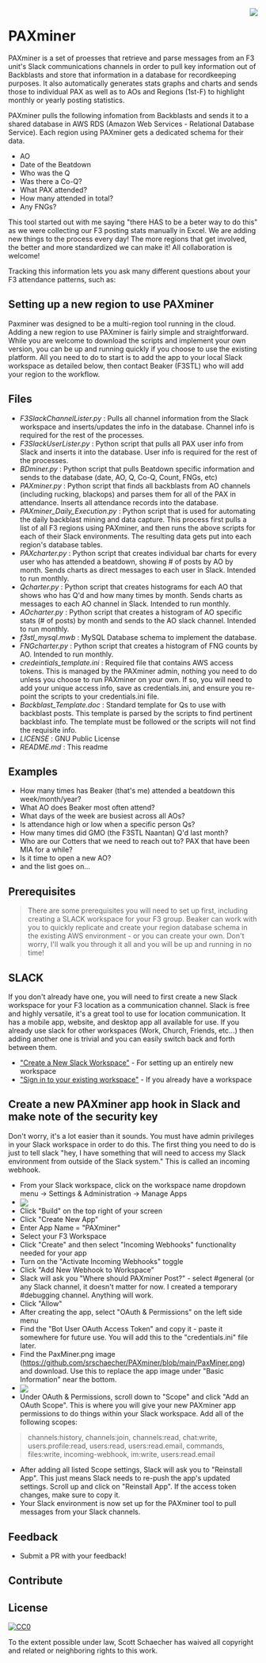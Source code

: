 <img src="https://f3nation.com/wp-content/uploads/2020/07/f3_2000x2000_circle-1024x1024-1-1024x1024-1-e1594083589231.png" align="right" />

# PAXminer
PAXminer is a set of proesses that retrieve and parse messages from an F3 unit's Slack communications channels in order to pull key information out of Backblasts and store that information in a database for recordkeeping purposes. It also automatically generates stats graphs and charts and sends those to individual PAX as well as to AOs and Regions (1st-F) to highlight monthly or yearly posting statistics.

PAXminer pulls the following infomation from Backblasts and sends it to a shared database in AWS RDS (Amazon Web Services - Relational Database Service). Each region using PAXminer gets a dedicated schema for their data.

- AO
- Date of the Beatdown
- Who was the Q
- Was there a Co-Q?
- What PAX attended?
- How many attended in total?
- Any FNGs?

This tool started out with me saying "there HAS to be a beter way to do this" as we were collecting our F3 posting stats manually in Excel. We are adding new things to the process every day! The more regions that get involved, the better and more standardized we can make it! All collaboration is welcome!

Tracking this information lets you ask many different questions about your F3 attendance patterns, such as:

## Setting up a new region to use PAXminer
Paxminer was designed to be a multi-region tool running in the cloud. Adding a new region to use PAXminer is fairly simple and straightforward. While you are welcome to download the scripts and implement your own version, you can be up and running quickly if you choose to use the existing platform. All you need to do to start is to add the app to your local Slack workspace as detailed below, then contact Beaker (F3STL) who will add your region to the workflow.

## Files
- *F3SlackChannelLister.py* : Pulls all channel information from the Slack workspace and inserts/updates the info in the database. Channel info is required for the rest of the processes.
- *F3SlackUserLister.py* : Python script that pulls all PAX user info from Slack and inserts it into the database. User info is required for the rest of the processes.
- *BDminer.py* : Python script that pulls Beatdown specific information and sends to the database (date, AO, Q, Co-Q, Count, FNGs, etc)
- *PAXminer.py* : Python script that finds all backblasts from AO channels (including rucking, blackops) and parses them for all of the PAX in attendance. Inserts all attendance records into the database.
- *PAXminer_Daily_Execution.py* : Python script that is used for automating the daily backblast mining and data capture. This process first pulls a list of all F3 regions using PAXminer, and then runs the above scripts for each of their Slack environments. The resulting data gets put into each region's database tables.
- *PAXcharter.py* : Python script that creates individual bar charts for every user who has attended a beatdown, showing # of posts by AO by month. Sends charts as direct messages to each user in Slack. Intended to run monthly.
- *Qcharter.py* : Python script that creates histograms for each AO that shows who has Q'd and how many times by month. Sends charts as messages to each AO channel in Slack. Intended to run monthly.
- *AOcharter.py* : Python script that creates a histogram of AO specific stats (# of posts) by month and sends to the AO slack channel. Intended to run monthly.
- *f3stl_mysql.mwb* : MySQL Database schema to implement the database.
- *FNGcharter.py* : Python script that creates a histogram of FNG counts by AO. Intended to run monthly.
- *credeintials_template.ini* : Required file that contains AWS access tokens. This is managed by the PAXminer admin, nothing you need to do unless you choose to run PAXminer on your own. If so, you will need to add your unique access info, save as credentials.ini, and ensure you re-point the scripts to your credentials.ini file.
- *Backblast_Template.doc* : Standard template for Qs to use with backblast posts. This template is parsed by the scripts to find pertinent backblast info. The template must be followed or the scripts will not find the requisite info.
- *LICENSE* : GNU Public License
- *README.md* : This readme

## Examples

- How many times has Beaker (that's me) attended a beatdown this week/month/year? 
- What AO does Beaker most often attend?
- What days of the week are busiest across all AOs?
- Is attendance high or low when a specific person Qs?
- How many times did GMO (the F3STL Naantan) Q'd last month?
- Who are our Cotters that we need to reach out to? PAX that have been MIA for a while?
- Is it time to open a new AO?
- and the list goes on...

## Prerequisites
> There are some prerequisites you will need to set up first, including creating a SLACK workspace for your F3 group.
> Beaker can work with you to quickly replicate and create your region database schema in the existing AWS environment - or you can create your own. 
> Don't worry, I'll walk you through it all and you will be up and running in no time!



## SLACK
If you don't already have one, you will need to first create a new Slack workspace for your F3 location as a communication channel. Slack is free and highly versatile, it's a great tool to use for location communication. It has a mobile app, website, and desktop app all available for use. If you already use slack for other workspaces (Work, Church, Friends, etc...) then adding another one is trivial and you can easily switch back and forth between them.

- ["Create a New Slack Workspace"](https://slack.com/get-started#/create) - For setting up an entirely new workspace
- ["Sign in to your existing workspace"](https://slack.com/signin#/signin) - If you already have a workspace

## Create a new PAXminer app hook in Slack and make note of the security key
Don't worry, it's a lot easier than it sounds. You must have admin privileges in your Slack workspace in order to do this. The first thing you need to do is just to tell slack "hey, I have something that will need to access my Slack environment from outside of the Slack system." This is called an incoming webhook.
- From your Slack workspace, click on the workspace name dropdown menu -> Settings & Administration -> Manage Apps 
- <img src="https://manula.r.sizr.io/large/user/12398/img/slack-admin-mngapps.png" align="center" />
- Click "Build" on the top right of your screen
- Click "Create New App"
- Enter App Name = "PAXminer"
- Select your F3 Workspace
- Click "Create" and then select "Incoming Webhooks" functionality needed for your app
- Turn on the "Activate Incoming Webhooks" toggle
- Click "Add New Webhook to Workspace"
- Slack will ask you "Where should PAXminer Post?" - select #general (or any Slack channel, it doesn't matter for now. I created a temporary #debugging channel. Anything will work.
- Click "Allow"
- After creating the app, select "OAuth & Permissions" on the left side menu
- Find the "Bot User OAuth Access Token" and copy it - paste it somewhere for future use. You will add this to the "credentials.ini" file later.
- Find the PaxMiner.png image (https://github.com/srschaecher/PAXminer/blob/main/PaxMiner.png) and download. Use this to replace the app image under "Basic Information" near the bottom.
- <img src="https://user-images.githubusercontent.com/563929/82573621-94be2b00-9bb8-11ea-991c-f7ae5cfffc15.png" align="center" /> 
- Under OAuth & Permissions, scroll down to "Scope" and click "Add an OAuth Scope". This is where you will give your new PAXminer app permissions to do things within your Slack workspace. Add all of the following scopes:
> channels:history, channels:join, channels:read, chat:write, users.profile:read, users:read, users:read.email, commands, files:write, incoming-webhook, im:write, users:read.email
- After adding all listed Scope settings, Slack will ask you to "Reinstall App". This just means Slack needs to re-push the app's updated settings. Scroll up and click on "Reinstall App". If the access token changes, make sure to copy it.
- Your Slack environment is now set up for the PAXminer tool to pull messages from your Slack channels.


## Feedback
- Submit a PR with your feedback!

## Contribute

## License

[![CC0](https://licensebuttons.net/p/zero/1.0/88x31.png)](https://creativecommons.org/publicdomain/zero/1.0/)

To the extent possible under law, Scott Schaecher has waived all copyright and related or neighboring rights to this work.
